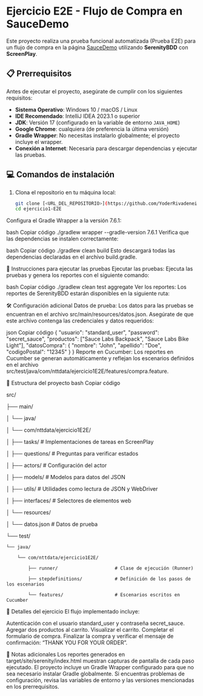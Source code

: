 # Ejercicio E2E - Flujo de Compra en SauceDemo

Este proyecto realiza una prueba funcional automatizada (Prueba E2E) para un flujo de compra en la página [SauceDemo](https://www.saucedemo.com/) utilizando **SerenityBDD** con **ScreenPlay**.

## 📋 Prerrequisitos

Antes de ejecutar el proyecto, asegúrate de cumplir con los siguientes requisitos:

- **Sistema Operativo**: Windows 10 / macOS / Linux
- **IDE Recomendado**: IntelliJ IDEA 2023.1 o superior
- **JDK**: Versión 17 (configurado en la variable de entorno `JAVA_HOME`)
- **Google Chrome**: cualquiera (de preferencia la última versión)
- **Gradle Wrapper**: No necesitas instalarlo globalmente; el proyecto incluye el wrapper.
- **Conexión a Internet**: Necesaria para descargar dependencias y ejecutar las pruebas.

## 💻 Comandos de instalación

1. Clona el repositorio en tu máquina local:
   ```bash
   git clone [<URL_DEL_REPOSITORIO>](https://github.com/YoderRivadeneira/ejercicio1E2E)
   cd ejercicio1-E2E
Configura el Gradle Wrapper a la versión 7.6.1:

bash
Copiar código
./gradlew wrapper --gradle-version 7.6.1
Verifica que las dependencias se instalen correctamente:

bash
Copiar código
./gradlew clean build
Esto descargará todas las dependencias declaradas en el archivo build.gradle.

🚀 Instrucciones para ejecutar las pruebas
Ejecutar las pruebas: Ejecuta las pruebas y genera los reportes con el siguiente comando:

bash
Copiar código
./gradlew clean test aggregate
Ver los reportes: Los reportes de SerenityBDD estarán disponibles en la siguiente ruta:


🛠 Configuración adicional
Datos de prueba: Los datos para las pruebas se encuentran en el archivo src/main/resources/datos.json. Asegúrate de que este archivo contenga las credenciales y datos requeridos:

json
Copiar código
{
  "usuario": "standard_user",
  "password": "secret_sauce",
  "productos": ["Sauce Labs Backpack", "Sauce Labs Bike Light"],
  "datosCompra": {
    "nombre": "John",
    "apellido": "Doe",
    "codigoPostal": "12345"
  }
}
Reporte en Cucumber: Los reportes en Cucumber se generan automáticamente y reflejan los escenarios definidos en el archivo src/test/java/com/nttdata/ejercicio1E2E/features/compra.feature.

📂 Estructura del proyecto
bash
Copiar código

src/

├── main/

│   └── java/

│       └── com/nttdata/ejercicio1E2E/

│           ├── tasks/                       # Implementaciones de tareas en ScreenPlay

│           ├── questions/                  # Preguntas para verificar estados

│           ├── actors/                     # Configuración del actor


│           ├── models/                     # Modelos para datos del JSON

│           ├── utils/                      # Utilidades como lectura de JSON y WebDriver

│           ├── interfaces/                 # Selectores de elementos web

│           └── resources/

│               └── datos.json              # Datos de prueba

└── test/

    └── java/
    
        └── com/nttdata/ejercicio1E2E/
        
            ├── runner/                     # Clase de ejecución (Runner)
            
            ├── stepdefinitions/            # Definición de los pasos de los escenarios
            
            └── features/                   # Escenarios escritos en Cucumber


            
📝 Detalles del ejercicio
El flujo implementado incluye:

Autenticación con el usuario standard_user y contraseña secret_sauce.
Agregar dos productos al carrito.
Visualizar el carrito.
Completar el formulario de compra.
Finalizar la compra y verificar el mensaje de confirmación: “THANK YOU FOR YOUR ORDER”.


📑 Notas adicionales
Los reportes generados en target/site/serenity/index.html muestran capturas de pantalla de cada paso ejecutado.
El proyecto incluye un Gradle Wrapper configurado para que no sea necesario instalar Gradle globalmente.
Si encuentras problemas de configuración, revisa las variables de entorno y las versiones mencionadas en los prerrequisitos.
